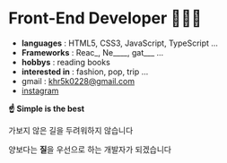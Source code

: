 # Front-End Developer 🧑🏻‍💻

- **languages** : HTML5, CSS3, JavaScript, TypeScript ...
- **Frameworks** : Reac_, Ne____, gat___ ...
- **hobbys** : reading books
- **interested in** : fashion, pop, trip ...
- gmail : <khr5k0228@gmail.com>
- [instagram](https://www.instagram.com/khr5k_0228)


**☝️ Simple is the best**

가보지 않은 길을 두려워하지 않습니다

양보다는 **질**을 우선으로 하는 개발자가 되겠습니다
